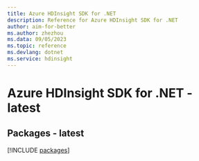 ```yaml
---
title: Azure HDInsight SDK for .NET
description: Reference for Azure HDInsight SDK for .NET
author: aim-for-better
ms.author: zhezhou
ms.data: 09/05/2023
ms.topic: reference
ms.devlang: dotnet
ms.service: hdinsight
---
```

# Azure HDInsight SDK for .NET - latest
## Packages - latest
[!INCLUDE [packages](hdinsight-index.md)]